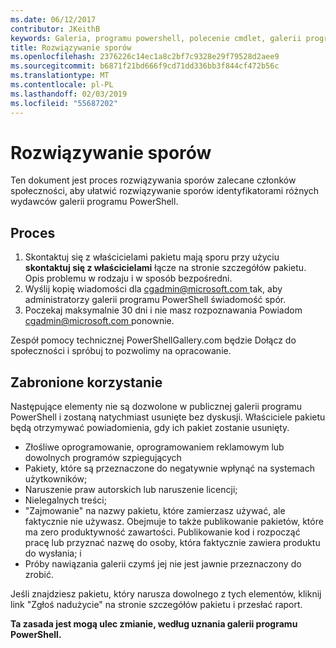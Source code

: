 ```yaml
---
ms.date: 06/12/2017
contributor: JKeithB
keywords: Galeria, programu powershell, polecenie cmdlet, galerii programu PowerShell
title: Rozwiązywanie sporów
ms.openlocfilehash: 2376226c14ec1a8c2bf7c9328e29f79528d2aee9
ms.sourcegitcommit: b6871f21bd666f9cd71dd336bb3f844cf472b56c
ms.translationtype: MT
ms.contentlocale: pl-PL
ms.lasthandoff: 02/03/2019
ms.locfileid: "55687202"
---
```

# <a name="dispute-resolution"></a>Rozwiązywanie sporów

Ten dokument jest proces rozwiązywania sporów zalecane członków społeczności, aby ułatwić rozwiązywanie sporów identyfikatorami różnych wydawców galerii programu PowerShell.

## <a name="process"></a>Proces

1. Skontaktuj się z właścicielami pakietu mają sporu przy użyciu **skontaktuj się z właścicielami** łącze na stronie szczegółów pakietu.
   Opis problemu w rodzaju i w sposób bezpośredni.
2. Wyślij kopię wiadomości dla [ cgadmin@microsoft.com ](mailto:cgadmin@microsoft.com) tak, aby administratorzy galerii programu PowerShell świadomość spór.
3. Poczekaj maksymalnie 30 dni i nie masz rozpoznawania Powiadom [ cgadmin@microsoft.com ](mailto:cgadmin@microsoft.com) ponownie.

Zespół pomocy technicznej PowerShellGallery.com będzie Dołącz do społeczności i spróbuj to pozwolimy na opracowanie.

## <a name="prohibited-use"></a>Zabronione korzystanie

Następujące elementy nie są dozwolone w publicznej galerii programu PowerShell i zostaną natychmiast usunięte bez dyskusji.  Właściciele pakietu będą otrzymywać powiadomienia, gdy ich pakiet zostanie usunięty.

- Złośliwe oprogramowanie, oprogramowaniem reklamowym lub dowolnych programów szpiegujących
- Pakiety, które są przeznaczone do negatywnie wpłynąć na systemach użytkowników;
- Naruszenie praw autorskich lub naruszenie licencji;
- Nielegalnych treści;
- "Zajmowanie" na nazwy pakietu, które zamierzasz używać, ale faktycznie nie używasz. Obejmuje to także publikowanie pakietów, które ma zero produktywność zawartości.
  Publikowanie kod i rozpocząć pracę lub przyznać nazwę do osoby, która faktycznie zawiera produktu do wysłania; i
- Próby nawiązania galerii czymś jej nie jest jawnie przeznaczony do zrobić.

Jeśli znajdziesz pakietu, który narusza dowolnego z tych elementów, kliknij link "Zgłoś nadużycie" na stronie szczegółów pakietu i przesłać raport.

**Ta zasada jest mogą ulec zmianie, według uznania galerii programu PowerShell.**
